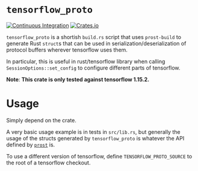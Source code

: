 # `tensorflow_proto`

[![Continuous Integration](https://github.com/cpcloud/tensorflow_proto/workflows/Continuous%20Integration/badge.svg)](https://github.com/cpcloud/tensorflow_proto/actions?query=branch%3Amaster+event%3Apush+workflow%3A%22Continuous+Integration%22)
[![Crates.io](https://img.shields.io/crates/v/tensorflow_proto)](https://crates.io/crates/tensorflow_proto)

`tensorflow_proto` is a shortish `build.rs` script that uses `prost-build` to
generate Rust `struct`s that can be used in serialization/deserialization of protocol buffers
wherever tensorflow uses them.

In particular, this is useful in rust/tensorflow library when calling `SessionOptions::set_config`
to configure different parts of tensorflow.

**Note**: **This crate is only tested against tensorflow 1.15.2.**

# Usage

Simply depend on the crate.

A very basic usage example is in tests in `src/lib.rs`, but generally the usage
of the structs generated by `tensorflow_proto` is whatever the API defined by
[`prost`](https://docs.rs/prost) is.

To use a different version of tensorflow, define `TENSORFLOW_PROTO_SOURCE` to
the root of a tensorflow checkout.

